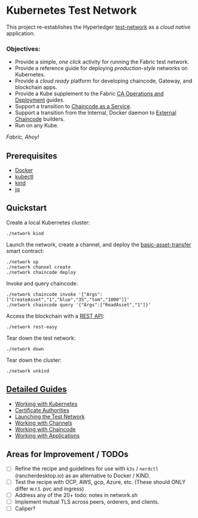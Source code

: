 # Kubernetes Test Network 

This project re-establishes the Hyperledger [test-network](../test-network) as a _cloud native_ application.

### Objectives:

- Provide a simple, _one click_ activity for running the Fabric test network.
- Provide a reference guide for deploying _production-style_ networks on Kubernetes.
- Provide a _cloud ready_ platform for developing chaincode, Gateway, and blockchain apps.
- Provide a Kube supplement to the Fabric [CA Operations and Deployment](https://hyperledger-fabric-ca.readthedocs.io/en/latest/deployguide/ca-deploy.html) guides.
- Support a transition to [Chaincode as a Service](https://hyperledger-fabric.readthedocs.io/en/latest/cc_service.html).
- Support a transition from the Internal, Docker daemon to [External Chaincode](https://hyperledger-fabric.readthedocs.io/en/latest/cc_launcher.html) builders.
- Run on any Kube.

_Fabric, Ahoy!_ 


## Prerequisites 

- [Docker](https://www.docker.com)
- [kubectl](https://kubernetes.io/docs/tasks/tools/)
- [kind](https://kind.sigs.k8s.io/docs/user/quick-start/#installation)
- [jq](https://stedolan.github.io/jq/)

## Quickstart

Create a local Kubernetes cluster:
```shell
./network kind
```

Launch the network, create a channel, and deploy the [basic-asset-transfer](../asset-transfer-basic) smart contract: 
```shell
./network up
./network channel create
./network chaincode deploy
```

Invoke and query chaincode:
```shell
./network chaincode invoke '{"Args":["CreateAsset","1","blue","35","tom","1000"]}' 
./network chaincode query '{"Args":["ReadAsset","1"]}'
```

Access the blockchain with a [REST API](https://github.com/hyperledger/fabric-samples/tree/main/asset-transfer-basic/rest-api-typescript): 
```
./network rest-easy
```

Tear down the test network: 
```shell
./network down 
```

Tear down the cluster: 
```shell
./network unkind
```


## [Detailed Guides](docs/README.md)

- [Working with Kubernetes](docs/KUBERNETES.md)
- [Certificate Authorities](docs/CA.md)
- [Launching the Test Network](docs/TEST_NETWORK.md)
- [Working with Channels](docs/CHANNELS.md)
- [Working with Chaincode](docs/CHAINCODE.md)
- [Working with Applications](docs/APPLICATIONS.md)


## Areas for Improvement / TODOs

- [ ] Refine the recipe and guidelines for use with `k3s` / `nerdctl` (rancherdesktop.io) as an alternative to Docker / KIND.
- [ ] Test the recipe with OCP, AWS, gcp, Azure, etc. (These should ONLY differ w.r.t. pvc and ingress)
- [ ] Address any of the 20+ todo: notes in network.sh
- [ ] Implement mutual TLS across peers, orderers, and clients. 
- [ ] Caliper?  
